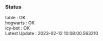### Status


table : OK  
hogwarts : OK  
icy-bot : OK  
Latest Update : 2023-02-12 10:08:00.563210
